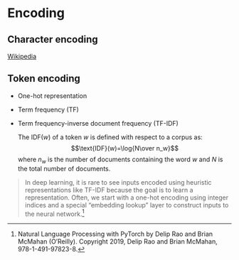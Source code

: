 # Encoding
## Character encoding
[Wikipedia](https://en.wikipedia.org/wiki/Character_encoding)

## Token encoding
- One-hot representation
- Term frequency (TF)
- Term frequency-inverse document frequency (TF-IDF)

  The $\text{IDF}(w)$ of a token $w$ is defined with respect to a corpus as:
  $$\text{IDF}(w)=\log{N\over n_w}$$
  where $n_w$ is the number of documents containing the word $w$ and $N$ is the total number of documents.

> In deep learning, it is rare to see inputs encoded using heuristic representations like TF-IDF because the goal is to learn a representation. Often, we start with a one-hot encoding using integer indices and a special “embedding lookup” layer to construct inputs to the neural network.[^nlppytorch]


[^nlppytorch]: Natural Language Processing with
PyTorch by Delip Rao and Brian McMahan (O’Reilly). Copyright 2019, Delip Rao
and Brian McMahan, 978-1-491-97823-8.